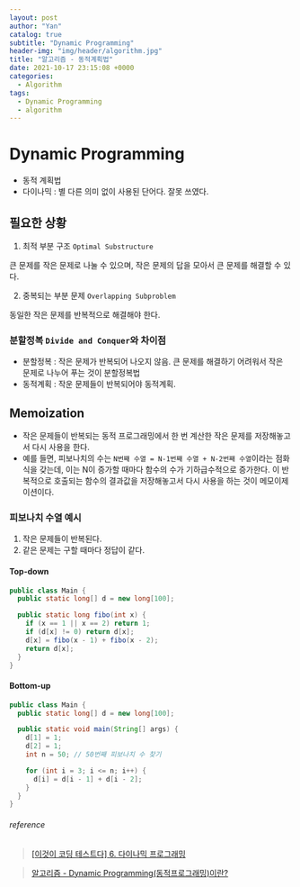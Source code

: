 ```yaml
---
layout: post
author: "Yan"
catalog: true
subtitle: "Dynamic Programming"
header-img: "img/header/algorithm.jpg"
title: "알고리즘 - 동적계획법"
date: 2021-10-17 23:15:08 +0000
categories:
  - Algorithm
tags:
  - Dynamic Programming
  - algorithm
---
```


# Dynamic Programming

- 동적 계획법
- 다이나믹 : 별 다른 의미 없이 사용된 단어다. 잘못 쓰였다.

## 필요한 상황

1. 최적 부분 구조 `Optimal Substructure`

큰 문제를 작은 문제로 나눌 수 있으며, 작은 문제의 답을 모아서 큰 문제를 해결할 수 있다.

2. 중복되는 부분 문제 `Overlapping Subproblem`

동일한 작은 문제를 반복적으로 해결해야 한다.

### 분할정복 `Divide and Conquer`와 차이점

- 분할정복 : 작은 문제가 반복되어 나오지 않음. 큰 문제를 해결하기 어려워서 작은 문제로 나누어 푸는 것이 분할정복법
- 동적계획 : 작운 문제들이 반복되어야 동적계획.

## Memoization

- 작은 문제들이 반복되는 동적 프로그래밍에서 한 번 계산한 작은 문제를 저장해놓고서 다시 사용을 한다.
- 예를 들면, 피보나치의 수는 `N번째 수열 = N-1번째 수열 + N-2번째 수열`이라는 점화식을 갖는데, 이는 N이 증가할 때마다 함수의 수가 기하급수적으로 증가한다. 이 반복적으로 호출되는 함수의 결과값을 저장해놓고서 다시 사용을 하는 것이 메모이제이션이다.

### 피보나치 수열 예시

1. 작은 문제들이 반복된다.
2. 같은 문제는 구할 때마다 정답이 같다.

#### Top-down

```java
public class Main {
  public static long[] d = new long[100];

  public static long fibo(int x) {
    if (x == 1 || x == 2) return 1;
    if (d[x] != 0) return d[x];
    d[x] = fibo(x - 1) + fibo(x - 2);
    return d[x];
  }
}
```

#### Bottom-up

```java
public class Main {
  public static long[] d = new long[100];

  public static void main(String[] args) {
    d[1] = 1;
    d[2] = 1;
    int n = 50; // 50번째 피보나치 수 찾기

    for (int i = 3; i <= n; i++) {
      d[i] = d[i - 1] + d[i - 2];
    }
  }
}
```

###### reference

> [[이것이 코딩 테스트다] 6. 다이나믹 프로그래밍](https://freedeveloper.tistory.com/m/276)

> [알고리즘 - Dynamic Programming(동적프로그래밍)이란?](https://galid1.tistory.com/m/507)
